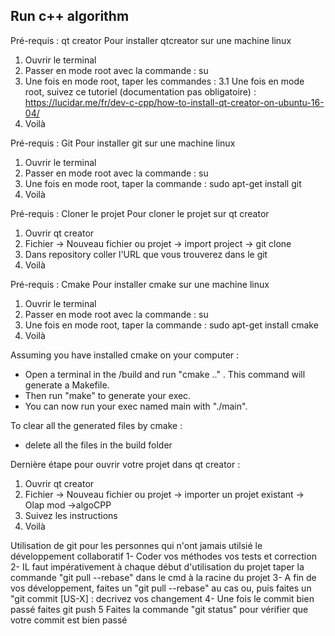 ## Run c++ algorithm

Pré-requis : qt creator
Pour installer qtcreator sur une machine linux 
1. Ouvrir le terminal
2. Passer en mode root avec la commande : su
3. Une fois en mode root, taper les commandes : 
  3.1 Une fois en mode root, suivez ce tutoriel (documentation pas obligatoire) : https://lucidar.me/fr/dev-c-cpp/how-to-install-qt-creator-on-ubuntu-16-04/
4. Voilà

Pré-requis : Git
Pour installer git sur une machine linux 
1. Ouvrir le terminal
2. Passer en mode root avec la commande : su
3. Une fois en mode root, taper la commande : sudo apt-get install git
4. Voilà

Pré-requis : Cloner le projet
Pour cloner le projet sur qt creator
1. Ouvrir qt creator
2. Fichier -> Nouveau fichier ou projet -> import project -> git clone
3. Dans repository coller l'URL que vous trouverez dans le git
4. Voilà

Pré-requis : Cmake
Pour installer cmake sur une machine linux 
1. Ouvrir le terminal
2. Passer en mode root avec la commande : su
3. Une fois en mode root, taper la commande : sudo apt-get install cmake
4. Voilà

Assuming you have installed cmake on your computer :

* Open a terminal in the /build and run "cmake .." . This command will generate a Makefile.
* Then run "make" to generate your exec.
* You can now run your exec named main with "./main".

To clear all the generated files by cmake :

* delete all the files in the build folder

Dernière étape pour ouvrir votre projet dans qt creator : 
1. Ouvrir qt creator
2. Fichier -> Nouveau fichier ou projet -> importer un projet existant -> Olap mod ->algoCPP
3. Suivez les instructions
4. Voilà

Utilisation de git pour les personnes qui n'ont jamais utilsié le développement collaboratif
1- Coder vos méthodes vos tests et correction
2- IL faut impérativement à chaque début d'utilisation du projet taper la commande "git pull --rebase" dans le cmd à la racine du projet
3- A fin de vos développement, faites un "git pull --rebase" au cas ou, puis faites un "git commit [US-X] : decrivez vos changement
4- Une fois le commit bien passé faites git push
5 Faites la commande "git status" pour vérifier que votre commit est bien passé 


